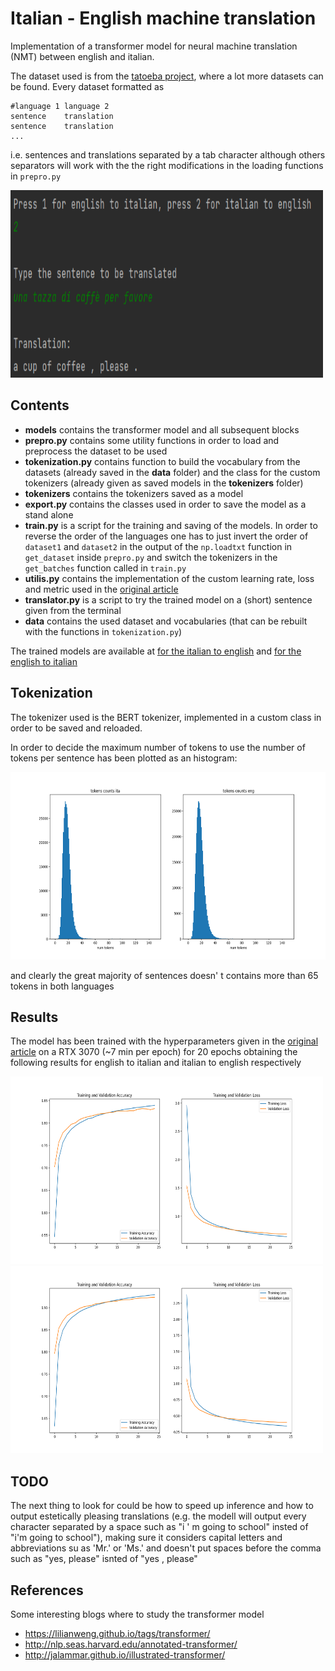 # Italian - English machine translation

Implementation of a transformer model for neural machine translation (NMT) between english and italian.

The dataset used is from the [tatoeba project](http://www.manythings.org/anki/), where a lot more datasets 
can be found.
Every dataset formatted as 

```
#language 1 language 2
sentence    translation
sentence    translation
...
```

i.e. sentences and translations separated by a tab character although others separators will work with the
the right modifications in the loading functions in `prepro.py`

<img src= "images/itaTOeng.png" height='300' width='500'>

## Contents

* **models** contains the transformer model and all subsequent blocks
* **prepro.py** contains some utility functions in order to load and preprocess the dataset to be used
* **tokenization.py** contains function to build the vocabulary from the datasets (already saved in the **data** folder) and the class 
for the custom tokenizers (already given as saved models in the **tokenizers** folder)
* **tokenizers** contains the tokenizers saved as a model
* **export.py** contains the classes used in order to save the model as a stand alone
* **train.py** is a script for the training and saving of the models. 
In order to reverse the order of the languages 
one has to just invert the order of `dataset1` and `dataset2` in the output of the `np.loadtxt` function in `get_dataset`
inside `prepro.py` and switch the tokenizers in the `get_batches` function called in `train.py`
* **utilis.py** contains the implementation of the custom learning rate, loss and metric used in the 
[original article](https://arxiv.org/abs/1706.03762)
* **translator.py** is a script to try the trained model on a (short) sentence given from the terminal
* **data** contains the used dataset and vocabularies (that can be rebuilt with the functions in `tokenization.py`)

The trained models are available at [for the italian to english](https://drive.google.com/drive/folders/17X_yEWHAD5RLUpJbSAymKDWI9Mwsm2iP?usp=sharing) and [for the english to italian](https://drive.google.com/drive/folders/1Ax7CrBhOE-Q8s0X9NrE6RnQFGMFgi6h6?usp=sharing)

## Tokenization

The tokenizer used is the BERT tokenizer, implemented in a custom class in order to be saved and reloaded.

In order to decide the maximum number of tokens to use the number of tokens per sentence has been plotted as
an histogram:

<img src= "images/tokens_counts.png" height='300' width='800'>

and clearly the great majority of sentences doesn' t contains more than 65 tokens in both languages

## Results

The model has been trained with the hyperparameters given in the [original article](https://arxiv.org/abs/1706.03762) on a 
RTX 3070 (~7 min per epoch) for 20 epochs obtaining the following results for english to italian and italian to english respectively

<img src= "images/eng_ita_loss.png" height='300' width='500'> <img src= "images/ita_eng_loss.png" height='300' width='500'>

## TODO

The next thing to look for could be how to speed up inference and how to output estetically pleasing translations (e.g. the modell will output
every character separated by a space such as "i ' m going to school" insted of "i'm going to school"), making 
sure it considers capital letters and abbreviations su as 'Mr.' or 'Ms.' and doesn't put spaces before the comma such as
"yes, please" isnted of "yes , please"

## References

Some interesting blogs where to study the transformer model

* https://lilianweng.github.io/tags/transformer/
* http://nlp.seas.harvard.edu/annotated-transformer/
* http://jalammar.github.io/illustrated-transformer/
